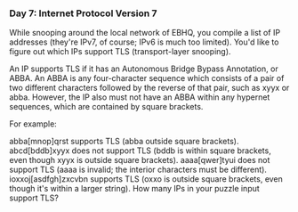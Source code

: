 ### Day 7: Internet Protocol Version 7

While snooping around the local network of EBHQ, you compile a list of IP addresses (they're IPv7, of course; IPv6 is much too limited). 
You'd like to figure out which IPs support TLS (transport-layer snooping).

An IP supports TLS if it has an Autonomous Bridge Bypass Annotation, or ABBA. An ABBA is any 
four-character sequence which consists of a pair of two different characters followed by the reverse of that pair, 
such as xyyx or abba. However, the IP also must not have an ABBA within any hypernet sequences, 
which are contained by square brackets.

For example:

abba[mnop]qrst supports TLS (abba outside square brackets).
abcd[bddb]xyyx does not support TLS (bddb is within square brackets, even though xyyx is outside square brackets).
aaaa[qwer]tyui does not support TLS (aaaa is invalid; the interior characters must be different).
ioxxoj[asdfgh]zxcvbn supports TLS (oxxo is outside square brackets, even though it's within a larger string).
How many IPs in your puzzle input support TLS?